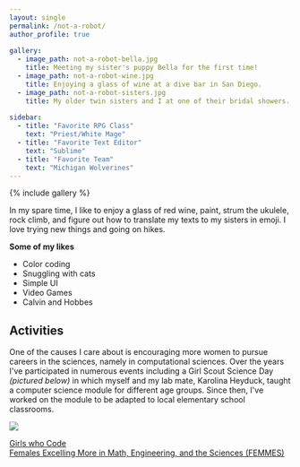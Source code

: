 ```yaml
---
layout: single
permalink: /not-a-robot/
author_profile: true
  
gallery:
  - image_path: not-a-robot-bella.jpg
    title: Meeting my sister's puppy Bella for the first time!
  - image_path: not-a-robot-wine.jpg
    title: Enjoying a glass of wine at a dive bar in San Diego.
  - image_path: not-a-robot-sisters.jpg
    title: My older twin sisters and I at one of their bridal showers.
    
sidebar:
  - title: "Favorite RPG Class"
    text: "Priest/White Mage"
  - title: "Favorite Text Editor"
    text: "Sublime"
  - title: "Favorite Team"
    text: "Michigan Wolverines"
---
```


{% include gallery %}

In my spare time, I like to enjoy a glass of red wine, paint, strum the ukulele, rock climb, and figure out how to translate my texts to my sisters in emoji. I love trying new things and going on hikes. 

**Some of my likes**

* Color coding
* Snuggling with cats
* Simple UI
* Video Games
* Calvin and Hobbes 

## Activities

One of the causes I care about is encouraging more women to pursue careers in the sciences, namely in computational sciences. Over the years I've participated in numerous events including a Girl Scout Science Day *(pictured below)* in which myself and my lab mate, Karolina Heyduck, taught a computer science module for different age groups. Since then, I've worked on the module to be adapted to local elementary school classrooms.

<img src="https://michelle-hwang.github.io/images/not-a-robot-girlscouts.jpg">

[Girls who Code](https://girlswhocode.com/)
<br>[Females Excelling More in Math, Engineering, and the Sciences (FEMMES)](http://femmes.studentorgs.umich.edu/)
